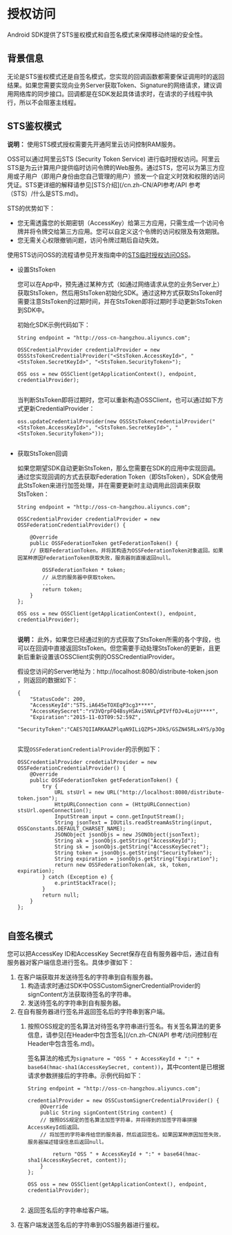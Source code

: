 # 授权访问

Android SDK提供了STS鉴权模式和自签名模式来保障移动终端的安全性。

## 背景信息

无论是STS鉴权模式还是自签名模式，您实现的回调函数都需要保证调用时的返回结果。如果您需要实现向业务Server获取Token、Signature的网络请求，建议调用网络库的同步接口。回调都是在SDK发起具体请求时，在请求的子线程中执行，所以不会阻塞主线程。

## STS鉴权模式

**说明：** 使用STS模式授权需要先开通阿里云访问控制RAM服务。

OSS可以通过阿里云STS \(Security Token Service\) 进行临时授权访问。阿里云STS是为云计算用户提供临时访问令牌的Web服务。通过STS，您可以为第三方应用或子用户（即用户身份由您自己管理的用户）颁发一个自定义时效和权限的访问凭证。STS更详细的解释请参见[STS介绍](/cn.zh-CN/API参考/API 参考（STS）/什么是STS.md)。

STS的优势如下：

-   您无需透露您的长期密钥（AccessKey）给第三方应用，只需生成一个访问令牌并将令牌交给第三方应用。您可以自定义这个令牌的访问权限及有效期限。
-   您无需关心权限撤销问题，访问令牌过期后自动失效。

使用STS访问OSS的流程请参见开发指南中的[STS临时授权访问OSS](/cn.zh-CN/开发指南/数据安全/访问控制/STS临时授权访问OSS.md)。

-   设置StsToken

    您可以在App中，预先通过某种方式（如通过网络请求从您的业务Server上）获取StsToken，然后用StsToken初始化SDK。通过这种方式获取StsToken时需要注意StsToken的过期时间，并在StsToken即将过期时手动更新StsToken到SDK中。

    初始化SDK示例代码如下：

    ```
    String endpoint = "http://oss-cn-hangzhou.aliyuncs.com";
    
    OSSCredentialProvider credentialProvider = new OSSStsTokenCredentialProvider("<StsToken.AccessKeyId>", "<StsToken.SecretKeyId>", "<StsToken.SecurityToken>");
    
    OSS oss = new OSSClient(getApplicationContext(), endpoint, credentialProvider);
                        
    ```

    当判断StsToken即将过期时，您可以重新构造OSSClient，也可以通过如下方式更新CredentialProvider：

    ```
    oss.updateCredentialProvider(new OSSStsTokenCredentialProvider("<StsToken.AccessKeyId>", "<StsToken.SecretKeyId>", "<StsToken.SecurityToken>"));
                        
    ```

-   获取StsToken回调

    如果您期望SDK自动更新StsToken，那么您需要在SDK的应用中实现回调。通过您实现回调的方式去获取Federation Token（即StsToken），SDK会使用此StsToken来进行加签处理，并在需要更新时主动调用此回调来获取StsToken：

    ```
    String endpoint = "http://oss-cn-hangzhou.aliyuncs.com";
    
    OSSCredentialProvider credentialProvider = new OSSFederationCredentialProvider() {
    
        @Override
        public OSSFederationToken getFederationToken() {
        // 获取FederationToken，并将其构造为OSSFederationToken对象返回。如果因某种原因FederationToken获取失败，服务器则直接返回null。
    
            OSSFederationToken * token;
            // 从您的服务器中获取token。
            ...
            return token;
        }
    };
    
    OSS oss = new OSSClient(getApplicationContext(), endpoint, credentialProvider);
                        
    ```

    **说明：** 此外，如果您已经通过别的方式获取了StsToken所需的各个字段，也可以在回调中直接返回StsToken。但您需要手动处理StsToken的更新，且更新后重新设置该OSSClient实例的OSSCredentialProvider。

    假设您访问的Server地址为：http://localhost:8080/distribute-token.json ，则返回的数据如下：

    ```
    {
        "StatusCode": 200,
        "AccessKeyId":"STS.iA645eTOXEqP3cg3****",
        "AccessKeySecret":"rV3VQrpFQ4BsyHSAvi5NVLpPIVffDJv4LojU****",
        "Expiration":"2015-11-03T09:52:59Z",
        "SecurityToken":"CAES7QIIARKAAZPlqaN9ILiQZPS+JDkS/GSZN45RLx4YS/p3OgaUC+oJl3XSlbJ7StKpQ****"}
                        
    ```

    实现`OSSFederationCredentialProvider`的示例如下：

    ```
    OSSCredentialProvider credetialProvider = new OSSFederationCredentialProvider() {
        @Override
        public OSSFederationToken getFederationToken() {
            try {
                URL stsUrl = new URL("http://localhost:8080/distribute-token.json");
                HttpURLConnection conn = (HttpURLConnection) stsUrl.openConnection();
                InputStream input = conn.getInputStream();
                String jsonText = IOUtils.readStreamAsString(input, OSSConstants.DEFAULT_CHARSET_NAME);
                JSONObject jsonObjs = new JSONObject(jsonText);
                String ak = jsonObjs.getString("AccessKeyId");
                String sk = jsonObjs.getString("AccessKeySecret");
                String token = jsonObjs.getString("SecurityToken");
                String expiration = jsonObjs.getString("Expiration");
                return new OSSFederationToken(ak, sk, token, expiration);
            } catch (Exception e) {
                e.printStackTrace();
            }
            return null;
        }
    };
                        
    ```


## 自签名模式

您可以把AccessKey ID和AccessKey Secret保存在自有服务器中后，通过自有服务器对客户端信息进行签名。具体步骤如下：

1.  在客户端获取并发送待签名的字符串到自有服务器。
    1.  构造请求时通过SDK中OSSCustomSignerCredentialProvider的signContent方法获取待签名的字符串。
    2.  发送待签名的字符串到自有服务器。
2.  在自有服务器进行签名并返回签名后的字符串到客户端。
    1.  按照OSS规定的签名算法对待签名字符串进行签名。有关签名算法的更多信息，请参见[在Header中包含签名](/cn.zh-CN/API 参考/访问控制/在Header中包含签名.md)。

        签名算法的格式为`signature = "OSS " + AccessKeyId + ":" + base64(hmac-sha1(AccessKeySecret, content))`，其中content是已根据请求参数拼接后的字符串。示例代码如下：

        ```
        String endpoint = "http://oss-cn-hangzhou.aliyuncs.com";
        
        credentialProvider = new OSSCustomSignerCredentialProvider() {
            @Override
            public String signContent(String content) {
            // 按照OSS规定的签名算法加签字符串，并将得到的加签字符串拼接AccessKeyId后返回。
            // 将加签的字符串传给您的服务器，然后返回签名。如果因某种原因加签失败，服务器描述错误信息后返回null。
        
                return "OSS " + AccessKeyId + ":" + base64(hmac-sha1(AccessKeySecret, content));
            }
        };
        
        OSS oss = new OSSClient(getApplicationContext(), endpoint, credentialProvider);
                    
        ```

    2.  返回签名后的字符串给客户端。
3.  在客户端发送签名后的字符串到OSS服务器进行鉴权。

